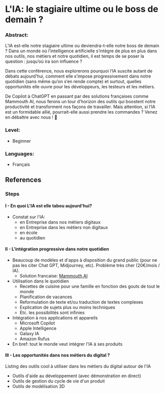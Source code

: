 # L'IA: le stagiaire ultime ou le boss de demain ?
### Abstract: 
L’IA est-elle notre stagiaire ultime ou deviendra-t-elle notre boss de demain ? Dans un monde où l’intelligence artificielle s’intègre de plus en plus dans nos outils, nos métiers et notre quotidien, il est temps de se poser la question : jusqu’où ira son influence ?

Dans cette conférence, nous explorerons pourquoi l’IA suscite autant de débats aujourd’hui, comment elle s’impose progressivement dans notre quotidien (sans même qu’on s’en rende compte) et surtout, quelles opportunités elle ouvre pour les développeurs, les testeurs et les métiers.

De Copilot à ChatGPT en passant par des solutions françaises comme Mammouth AI, nous ferons un tour d’horizon des outils qui boostent notre productivité et transforment nos façons de travailler. Mais attention, si l’IA est un formidable allié, pourrait-elle aussi prendre les commandes ? Venez en débattre avec nous ! 🚀

### Level: 
- Beginner
### Languages: 
- Français
## References
### Steps
#### I - En quoi L'IA est elle tabou aujourd'hui?
- Constat sur l'IA:
	- en Entreprise dans nos métiers digitaux
	- en Entreprise dans les métiers non digitaux
	- en école
	- au quotidien

#### II - L'intégration progressive dans notre quotidien
- Beaucoup de modèles et d'apps à disposition du grand public (pour ne pas les citer Chat GPT, Midjourney, etc). Problème très cher (20€/mois / IA). 
	- Solution francaise: [Mammouth AI](https://mammouth.ai/")
- Utilisation dans le quotidien
	- Recettes de cuisine pour une famille en fonction des gouts de tout le monde
	- Planification de vacances
	- Reformulation de texte et/ou traduction de textes complexes
	- Explication de sujets plus ou moins techniques
	- Etc. les possibilités sont infinies
- Intégration à nos applications et appareils
	- Microsoft Copilot
	- Apple Intelligence
	- Galaxy IA
	- Amazon Rufus
- En bref: tout le monde veut intégrer l'IA à ses produits

#### III - Les opportunités dans nos métiers du digital ?
Listing des outils cool à utiliser dans les métiers du digital autour de l'IA
- Outils d'aide au développement (avec démonstration en direct) 
- Outils de gestion du cycle de vie d'un produit
- Outils de modélisation 3D

